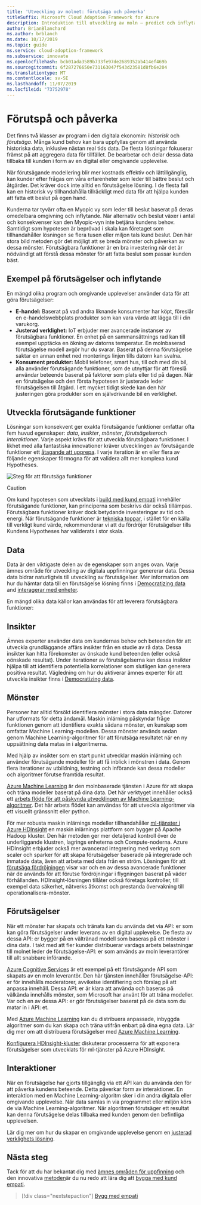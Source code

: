 ```yaml
---
title: 'Utveckling av molnet: förutsäga och påverka'
titleSuffix: Microsoft Cloud Adoption Framework for Azure
description: Introduktion till utveckling av moln – predict och inflytande
author: BrianBlanchard
ms.author: brblanch
ms.date: 10/17/2019
ms.topic: guide
ms.service: cloud-adoption-framework
ms.subservice: innovate
ms.openlocfilehash: bcb01ada3589b733fe97de2689352ab414ef469b
ms.sourcegitcommit: 6f287276650e731163047f543d23581d8fb6e204
ms.translationtype: MT
ms.contentlocale: sv-SE
ms.lasthandoff: 11/07/2019
ms.locfileid: "73752978"
---
```

# <a name="predict-and-influence"></a>Förutspå och påverka

Det finns två klasser av program i den digitala ekonomin: *historisk* och *förutsäga*. Många kund behov kan bara uppfyllas genom att använda historiska data, inklusive nästan real tids data. De flesta lösningar fokuserar främst på att aggregera data för tillfället. De bearbetar och delar dessa data tillbaka till kunden i form av en digital eller omgivande upplevelse.

När förutsägande modellering blir mer kostnads effektiv och lättillgänglig, kan kunder efter frågas om våra erfarenheter som leder till bättre beslut och åtgärder. Det kräver dock inte alltid en förutsägelse lösning. I de flesta fall kan en historisk vy tillhandahålla tillräckligt med data för att hjälpa kunden att fatta ett beslut på egen hand.

Kunderna tar tyvärr ofta en Myopic vy som leder till beslut baserat på deras omedelbara omgivning och inflytande. När alternativ och beslut växer i antal och konsekvenser kan den Myopic-vyn inte betjäna kundens behov. Samtidigt som hypotesen är beprövad i skala kan företaget som tillhandahåller lösningen se flera tusen eller miljon tals kund beslut. Den här stora bild metoden gör det möjligt att se breda mönster och påverkan av dessa mönster. Förutsägbara funktioner är en bra investering när det är nödvändigt att förstå dessa mönster för att fatta beslut som passar kunden bäst.

## <a name="examples-of-predictions-and-influence"></a>Exempel på förutsägelser och inflytande

En mängd olika program och omgivande upplevelser använder data för att göra förutsägelser:

- **E-handel:** Baserat på vad andra liknande konsumenter har köpt, föreslår en e-handelswebbplats produkter som kan vara värda att lägga till i din varukorg.
- **Justerad verklighet:** IoT erbjuder mer avancerade instanser av förutsägbara funktioner. En enhet på en sammansättnings rad kan till exempel upptäcka en ökning av datorns temperatur. En molnbaserad förutsägelse modell avgör hur du svarar. Baserat på denna förutsägelse saktar en annan enhet ned monterings linjen tills datorn kan svalna.
- **Konsument produkter:** Mobil telefoner, smart hus, till och med din bil, alla använder förutsägande funktioner, som de utnyttjar för att föreslå användar beteende baserat på faktorer som plats eller tid på dagen. När en förutsägelse och den första hypotesen är justerade leder förutsägelsen till åtgärd. I ett mycket tidigt skede kan den här justeringen göra produkter som en självdrivande bil en verklighet.

## <a name="develop-predictive-capabilities"></a>Utveckla förutsägande funktioner

Lösningar som konsekvent ger exakta förutsägande funktioner omfattar ofta fem huvud egenskaper: *data*, *insikter*, *mönster*, *förutsägelser*och *interaktioner*. Varje aspekt krävs för att utveckla förutsägbara funktioner. I likhet med alla fantastiska innovationer kräver utvecklingen av förutsägande funktioner ett [åtagande att upprepa](./index.md#commitment-to-iteration). I varje iteration är en eller flera av följande egenskaper förmogna för att validera allt mer komplexa kund Hypotheses.

![Steg för att förutsäga funktioner](../../_images/innovate/predict-and-influence.png)

> [!CAUTION]
> Om kund hypotesen som utvecklats i [build med kund empati](./build.md) innehåller förutsägande funktioner, kan principerna som beskrivs där också tillämpas. Förutsägbara funktioner kräver dock betydande investeringar av tid och energi. När förutsägande funktioner är [tekniska toppar](./build.md#reduce-complexity-and-delay-technical-spikes), i stället för en källa till verkligt kund värde, rekommenderar vi att du fördröjer förutsägelser tills Kundens Hypotheses har validerats i stor skala.

## <a name="data"></a>Data

Data är den viktigaste delen av de egenskaper som anges ovan. Varje ämnes område för utveckling av digitala uppfinningar genererar data. Dessa data bidrar naturligtvis till utveckling av förutsägelser. Mer information om hur du hämtar data till en förutsägelse lösning finns i [Democratizing data](./data.md) and [interagerar med enheter](./devices.md).

En mängd olika data källor kan användas för att leverera förutsägbara funktioner:

## <a name="insights"></a>Insikter

Ämnes experter använder data om kundernas behov och beteenden för att utveckla grundläggande affärs insikter från en studie av rå data. Dessa insikter kan hitta förekomster av önskade kund beteenden (eller också oönskade resultat). Under iterationer av förutsägelserna kan dessa insikter hjälpa till att identifiera potentiella korrelationer som slutligen kan generera positiva resultat. Vägledning om hur du aktiverar ämnes experter för att utveckla insikter finns i [Democratizing data](./data.md).

## <a name="patterns"></a>Mönster

Personer har alltid försökt identifiera mönster i stora data mängder. Datorer har utformats för detta ändamål. Maskin inlärning påskyndar fråge funktionen genom att identifiera exakta sådana mönster, en kunskap som omfattar Machine Learning-modellen. Dessa mönster används sedan genom Machine Learning-algoritmer för att förutsäga resultatet när en ny uppsättning data matas in i algoritmerna.

Med hjälp av insikter som en start punkt utvecklar maskin inlärning och använder förutsägande modeller för att få inblick i mönstren i data. Genom flera iterationer av utbildning, testning och införande kan dessa modeller och algoritmer förutse framtida resultat.

[Azure Machine Learning](https://docs.microsoft.com/azure/machine-learning/service/overview-what-is-azure-ml) är den molnbaserade tjänsten i Azure för att skapa och träna modeller baserat på dina data. Det här verktyget innehåller också ett [arbets flöde för att påskynda utvecklingen av Machine Learning-algoritmer](https://docs.microsoft.com/azure/machine-learning/service/concept-azure-machine-learning-architecture). Det här arbets flödet kan användas för att utveckla algoritmer via ett visuellt gränssnitt eller python.

För mer robusta maskin inlärnings modeller tillhandahåller [ml-tjänster i Azure HDInsight](https://docs.microsoft.com/azure/hdinsight/r-server/r-server-overview) en maskin inlärnings plattform som bygger på Apache Hadoop kluster. Den här metoden ger mer detaljerad kontroll över de underliggande klustren, lagrings enheterna och Compute-noderna. Azure HDInsight erbjuder också mer avancerad integrering med verktyg som scaler och sparker för att skapa förutsägelser baserade på integrerade och inmatade data, även att arbeta med data från en ström. Lösningen för att [förutsäga fördröjningen](https://docs.microsoft.com/azure/hdinsight/hdinsight-hadoop-r-scaler-sparkr) visar var och en av dessa avancerade funktioner när de används för att förutse fördröjningar i flygningen baserat på väder förhållanden. HDInsight-lösningen tillåter också företags kontroller, till exempel data säkerhet, nätverks åtkomst och prestanda övervakning till operationalisera-mönster.

## <a name="predictions"></a>Förutsägelser

När ett mönster har skapats och tränats kan du använda det via API: er som kan göra förutsägelser under leverans av en digital upplevelse. De flesta av dessa API: er bygger på en vältränad modell som baseras på ett mönster i dina data. I takt med att fler kunder distribuerar vardags arbets belastningar till molnet leder de förutsägelse-API: er som används av moln leverantörer till allt snabbare införande.

[Azure Cognitive Services](https://docs.microsoft.com/azure/cognitive-services) är ett exempel på ett förutsägande API som skapats av en moln leverantör. Den här tjänsten innehåller förutsägelse-API: er för innehålls moderatorer, avvikelse identifiering och förslag på att anpassa innehåll. Dessa API: er är klara att använda och baseras på välkända innehålls mönster, som Microsoft har använt för att träna modeller. Var och en av dessa API: er gör förutsägelser baserat på de data som du matar in i API: et.

Med [Azure Machine Learning](https://docs.microsoft.com/azure/machine-learning) kan du distribuera anpassade, inbyggda algoritmer som du kan skapa och träna utifrån enbart på dina egna data. Lär dig mer om att distribuera förutsägelser med [Azure Machine Learning](https://docs.microsoft.com/azure/machine-learning/service/how-to-deploy-and-where).

[Konfigurera HDInsight-kluster](https://docs.microsoft.com/azure/hdinsight/hdinsight-hadoop-provision-linux-clusters) diskuterar processerna för att exponera förutsägelser som utvecklats för ml-tjänster på Azure HDInsight.

## <a name="interactions"></a>Interaktioner

När en förutsägelse har gjorts tillgänglig via ett API kan du använda den för att påverka kundens beteende. Detta påverkar form av interaktioner. En interaktion med en Machine Learning-algoritm sker i din andra digitala eller omgivande upplevelse. När data samlas in via programmet eller miljön körs de via Machine Learning-algoritmer. När algoritmen förutsäger ett resultat kan denna förutsägelse delas tillbaka med kunden genom den befintliga upplevelsen.

Lär dig mer om hur du skapar en omgivande upplevelse genom en [justerad verklighets lösning](./devices.md#adjusted-reality).

## <a name="next-steps"></a>Nästa steg

Tack för att du har bekantat dig med [ämnes områden för uppfinning](./invention.md) och den innovativa [metoden](./index.md)är du nu redo att lära dig att [bygga med kund empati](./build.md).

> [!div class="nextstepaction"]
> [Bygg med empati](./build.md)
